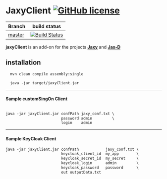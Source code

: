 # JaxyClient [![GitHub license](https://img.shields.io/github/license/mashape/apistatus.svg)](https://opensource.org/licenses/MIT) 


| Branch    | build status  |
|-----------|---------------|
| [master](https://github.com/rac021/jaxyClient/tree/master)  |[![Build Status](https://travis-ci.org/ontop/ontop.svg?branch=master)](https://travis-ci.org/rac021/jaxyClient)|



**jaxyClient** is an add-on for the projects **[Jaxy]( https://github.com/rac021/Jaxy)**  and **[Jax-D]( https://github.com/rac021/Jax-D)** 

## installation

```xml
  mvn clean compile assembly:single
```  
```xml
  java -jar target/jaxyClient.jar
```  

-------------------------------------

#### Sample customSingOn Client

```xml

java -jar jaxyClient.jar confPath jaxy_conf.txt \
                         password admin         \
                         login    admin        

```
-------------------------------------

#### Sample KeyCloak Client

```xml
java -jar jaxyClient.jar confPath            jaxy_conf.txt \
                         keycloak_client_id  my_app        \
                         keycloak_secret_id  my_secret     \
                         keycloak_login      admin         \
                         keycloak_password   password      \
                         out outputData.txt
```             

